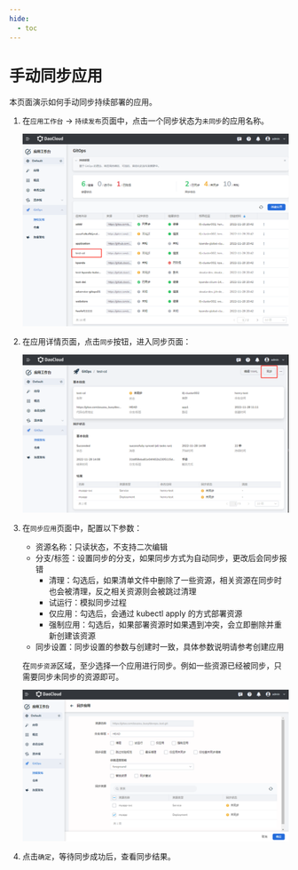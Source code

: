 ```yaml
---
hide:
  - toc
---
```


# 手动同步应用

本页面演示如何手动同步持续部署的应用。

1. 在`应用工作台` -> `持续发布`页面中，点击一个同步状态为`未同步`的应用名称。

    ![未同步](../../images/sync01.png)

1. 在应用详情页面，点击`同步`按钮，进入同步页面：

    ![同步](../../images/sync02.png)

1. 在`同步应用`页面中，配置以下参数：

    - 资源名称：只读状态，不支持二次编辑
    - 分支/标签：设置同步的分支，如果同步方式为自动同步，更改后会同步报错
        - 清理：勾选后，如果清单文件中删除了一些资源，相关资源在同步时也会被清理，反之相关资源则会被跳过清理
        - 试运行：模拟同步过程
        - 仅应用：勾选后，会通过 kubectl apply 的方式部署资源
        - 强制应用：勾选后，如果部署资源时如果遇到冲突，会立即删除并重新创建该资源
    - 同步设置：同步设置的参数与创建时一致，具体参数说明请参考创建应用

    在`同步资源`区域，至少选择一个应用进行同步。例如一些资源已经被同步，只需要同步未同步的资源即可。

    ![同步](../../images/sync03.png)

1. 点击`确定`，等待同步成功后，查看同步结果。
